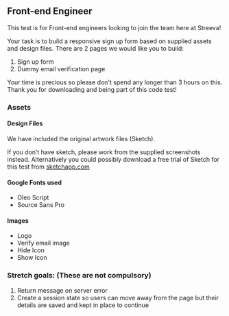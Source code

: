 ## Front-end Engineer

This test is for Front-end engineers looking to join the team here at Streeva!

Your task is to build a responsive sign up form based on supplied assets and design files. There are 2 pages we would like you to build:

1. Sign up form
2. Dummy email verification page

Your time is precious so please don't spend any longer than 3 hours on this. Thank you for downloading and being part of this code test!

### Assets

#### Design Files
We have included the original artwork files (Sketch).

If you don’t have sketch, please work from the supplied screenshots instead. Alternatively you could possibly download a free trial of Sketch for this test from [sketchapp.com](https://sketchapp.com/)

#### Google Fonts used
* Oleo Script
* Source Sans Pro

#### Images
* Logo
* Verify email image
* Hide Icon
* Show Icon

### Stretch goals: (These are not compulsory)
1. Return message on server error
2. Create a session state so users can move away from the page but their details are saved and kept in place to continue